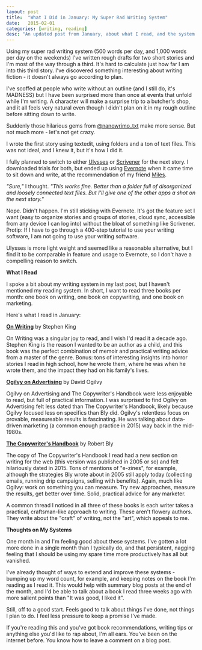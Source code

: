 ```yaml
---
layout: post
title:  "What I Did in January: My Super Rad Writing System"
date:   2015-02-01
categories: [writing, reading]
desc: "An updated post from January, about what I read, and the system I'm using for writing."
---
```


Using my super rad writing system (500 words per day, and 1,000 words per day on the weekends) I've written rough drafts for two short stories and I'm most of the way through a third. It's hard to calculate just how far I am into this third story. I've discovered something interesting about writing fiction - it doesn't always go according to plan.

I've scoffed at people who write without an outline (and I still do, it's MADNESS) but I have been surprised more than once at events that unfold while I'm writing. A character will make a surprise trip to a butcher's shop, and it all feels very natural even though I didn't plan on it in my rough outline before sitting down to write.

Suddenly those hilarious gems from [@nanowrimo_txt](https://twitter.com/nanowrimo_txt) make more sense. But not much more - let's not get crazy.

I wrote the first story using textedit, using folders and a ton of text files. This was not ideal, and I knew it, but it's how I did it.

I fully planned to switch to either [Ulysses](http://www.ulyssesapp.com/) or [Scrivener](http://www.literatureandlatte.com/scrivener.php) for the next story. I downloaded trials for both, but ended up using [Evernote](https://evernote.com/) when it came time to sit down and write, at the recommendation of my friend [Miles](http://mileszs.com/).

*"Sure,"* I thought. *"This works fine. Better than a folder full of disorganized and loosely connected text files. But I'll give one of the other apps a shot on the next story."*

Nope. Didn't happen. I'm still sticking with Evernote. It's got the feature set I want (easy to organize stories and groups of stories, cloud sync, accessible from any device I can log into) without the bloat of something like Scrivener. Protip: If I have to go through a 400-step tutorial to use your writing software, I am not going to use your writing software.

Ulysses is more light weight and seemed like a reasonable alternative, but I find it to be comparable in feature and usage to Evernote, so I don't have a compelling reason to switch.

**What I Read**

I spoke a bit about my writing system in my last post, but I haven't mentioned my reading system. In short, I want to read three books per month: one book on writing, one book on copywriting, and one book on marketing.

Here's what I read in January:

**[On Writing](http://www.amazon.com/Writing-10th-Anniversary-Memoir-Craft/dp/1439156816/ref=sr_1_1?s=books&ie=UTF8&qid=1425703880&sr=1-1&keywords=on+writing)** by Stephen King

On Writing was a singular joy to read, and I wish I'd read it a decade ago. Stephen King is the reason I wanted to be an author as a child, and this book was the perfect combination of memoir and practical writing advice from a master of the genre. Bonus: tons of interesting insights into horror stories I read in high school, how he wrote them, where he was when he wrote them, and the impact they had on his family's lives.

**[Ogilvy on Advertising](http://www.amazon.com/Ogilvy-Advertising-David/dp/039472903X/ref=sr_1_1?s=books&ie=UTF8&qid=1425703914&sr=1-1&keywords=ogilvy+on+advertising)** by David Ogilvy

Ogilvy on Advertising and The Copywriter's Handbook were less enjoyable to read, but full of practical information. I was surprised to find Ogilvy on Advertising felt less dated than The Copywriter's Handbook, likely because Ogilvy focused less on specifics than Bly did. Ogilvy's relentless focus on provable, measureable results is fascinating. He was talking about data-driven marketing (a common enough practice in 2015) way back in the mid-1980s.

**[The Copywriter's Handbook](http://www.amazon.com/Copywriters-Handbook-Step---Step-Writing/dp/0805078045/ref=sr_1_1?s=books&ie=UTF8&qid=1425704153&sr=1-1&keywords=copywriter%27s+handbook)** by Robert Bly

The copy of The Copywriter's Handbook I read had a new section on writing for the web (this version was published in 2005 or so) and felt hilariously dated in 2015. Tons of mentions of "e-zines", for example, although the strategies Bly wrote about in 2005 still apply today (collecting emails, running drip campaigns, selling with benefits). Again, much like Ogilvy: work on something you can measure. Try new approaches, measure the results, get better over time. Solid, practical advice for any marketer.

A common thread I noticed in all three of these books is each writer takes a practical, craftsman-like approach to writing. These aren't flowery authors. They write about the "craft" of writing, not the "art", which appeals to me.

**Thoughts on My Systems**

One month in and I'm feeling good about these systems. I've gotten a lot more done in a single month than I typically do, and that persistent, nagging feeling that I should be using my spare time more productively has all but vanished.

I've already thought of ways to extend and improve these systems - bumping up my word count, for example, and keeping notes on the book I'm reading as I read it. This would help with summary blog posts at the end of the month, and I'd be able to talk about a book I read three weeks ago with more salient points than "It was good, I liked it".

Still, off to a good start. Feels good to talk about things I've done, not things I plan to do. I feel less pressure to keep a promise I've made.

If you're reading this and you've got book recommendations, writing tips or anything else you'd like to rap about, I'm all ears. You've been on the internet before. You know how to leave a comment on a blog post.
